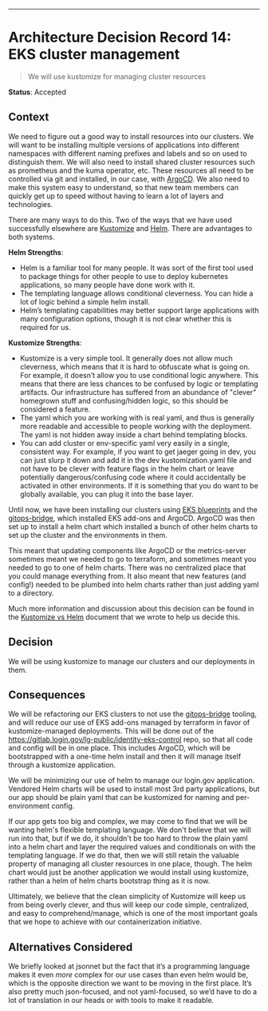 ---

# Architecture Decision Record 14: EKS cluster management

> We will use kustomize for managing cluster resources

__Status__: Accepted

## Context

We need to figure out a good way to install resources into our clusters.  We will want to be installing multiple versions of applications into different namespaces with different naming prefixes and labels and so on used to distinguish them.  We will also need to install shared cluster resources such as prometheus and the kuma operator, etc.  These resources all need to be controlled via git and installed, in our case, with [ArgoCD](https://argo-cd.readthedocs.io/en/stable/).  We also need to make this system easy to understand, so that new team members can quickly get up to speed without having to learn a lot of layers and technologies.

There are many ways to do this.  Two of the ways that we have used successfully elsewhere are [Kustomize](https://kustomize.io/) and [Helm](https://helm.sh/).  There are advantages to both systems.

__Helm Strengths__:

* Helm is a familiar tool for many people.  It was sort of the first tool used to package things for other people to use to deploy kubernetes applications, so many people have done work with it.
* The templating language allows conditional cleverness.  You can hide a lot of logic behind a simple helm install.
* Helm’s templating capabilities may better support large applications with many configuration options, though it is not clear whether this is required for us.

__Kustomize Strengths__:

* Kustomize is a very simple tool.  It generally does not allow much cleverness, which means that it is hard to obfuscate what is going on.  For example, it doesn’t allow you to use conditional logic anywhere.  This means that there are less chances to be confused by logic or templating artifacts.  Our infrastructure has suffered from an abundance of "clever" homegrown stuff and confusing/hidden logic, so this should be considered a feature.
* The yaml which you are working with is real yaml, and thus is generally more readable and accessible to people working with the deployment.  The yaml is not hidden away inside a chart behind templating blocks.
* You can add cluster or env-specific yaml very easily in a single, consistent way.  For example, if you want to get jaeger going in dev, you can just slurp it down and add it in the dev kustomization.yaml file and not have to be clever with feature flags in the helm chart or leave potentially dangerous/confusing code where it could accidentally be activated in other environments.  If it is something that you do want to be globally available, you can plug it into the base layer.


Until now, we have been installing our clusters using [EKS blueprints](https://github.com/aws-ia/terraform-aws-eks-blueprints) and the [gitops-bridge](https://github.com/gitops-bridge-dev/terraform-helm-gitops-bridge), which installed EKS add-ons and ArgoCD.  ArgoCD was then set up to install a helm chart which installed a bunch of other helm charts to set up the cluster and the environments in them.

This meant that updating components like ArgoCD or the metrics-server sometimes meant we needed to go to terraform, and sometimes meant you needed to go to one of helm charts.  There was no centralized place that you could manage everything from.  It also meant that new features (and config!) needed to be plumbed into helm charts rather than just adding yaml to a directory.

Much more information and discussion about this decision can be found in the [Kustomize vs Helm](https://docs.google.com/document/d/1QNwbBV5jks6YwwpatxIHN9yiX5QgL7Zc4FqiUEJwAr0/edit#heading=h.3k2hdva3c5b9) document that we wrote to help us decide this.

## Decision

We will be using kustomize to manage our clusters and our deployments in them.

## Consequences

We will be refactoring our EKS clusters to not use the [gitops-bridge](https://github.com/gitops-bridge-dev/terraform-helm-gitops-bridge) tooling, and will reduce our use of EKS add-ons managed by terraform in favor of kustomize-managed deployments.  This will be done out of the https://gitlab.login.gov/lg-public/identity-eks-control repo, so that all code and config will be in one place.  This includes ArgoCD, which will be bootstrapped with a one-time helm install and then it will manage itself through a kustomize application.

We will be minimizing our use of helm to manage our login.gov application.  Vendored Helm charts will be used to install most 3rd party applications, but our app should be plain yaml that can be kustomized for naming and per-environment config.

If our app gets too big and complex, we may come to find that we will be wanting helm's flexible templating language.  We don't believe that we will run into that, but if we do, it shouldn't be too hard to throw the plain yaml into a helm chart and layer the required values and conditionals on with the templating language.  If we do that, then we will still retain the valuable property of managing all cluster resources in one place, though.  The helm chart would just be another application we would install using kustomize, rather than a helm of helm charts bootstrap thing as it is now.

Ultimately, we believe that the clean simplicity of Kustomize will keep us from being overly clever, and thus will keep our code simple, centralized, and easy to comprehend/manage, which is one of the most important goals that we hope to achieve with our containerization initiative.

## Alternatives Considered

We briefly looked at jsonnet but the fact that it’s a programming language makes it even _more_ complex for our use cases than even helm would be, which is the opposite direction we want to be moving in the first place.  It’s also pretty much json-focused, and not yaml-focused, so we’d have to do a lot of translation in our heads or with tools to make it readable.
